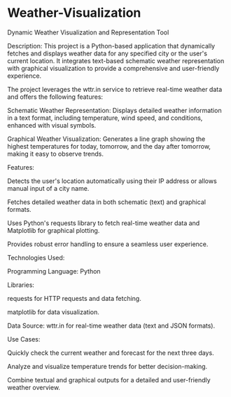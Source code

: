 # Weather-Visualization
Dynamic Weather Visualization and Representation Tool

Description:
This project is a Python-based application that dynamically fetches and displays weather data for any specified city or the user's current location. It integrates text-based schematic weather representation with graphical visualization to provide a comprehensive and user-friendly experience.

The project leverages the wttr.in service to retrieve real-time weather data and offers the following features:

Schematic Weather Representation: Displays detailed weather information in a text format, including temperature, wind speed, and conditions, enhanced with visual symbols.

Graphical Weather Visualization: Generates a line graph showing the highest temperatures for today, tomorrow, and the day after tomorrow, making it easy to observe trends.

Features:

Detects the user's location automatically using their IP address or allows manual input of a city name.

Fetches detailed weather data in both schematic (text) and graphical formats.

Uses Python's requests library to fetch real-time weather data and Matplotlib for graphical plotting.

Provides robust error handling to ensure a seamless user experience.

Technologies Used:

Programming Language: Python

Libraries:

requests for HTTP requests and data fetching.

matplotlib for data visualization.

Data Source: wttr.in for real-time weather data (text and JSON formats).

Use Cases:

Quickly check the current weather and forecast for the next three days.

Analyze and visualize temperature trends for better decision-making.

Combine textual and graphical outputs for a detailed and user-friendly weather overview.
